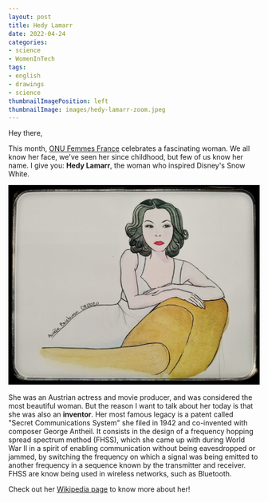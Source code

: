 ```yaml
---
layout: post
title: Hedy Lamarr
date: 2022-04-24
categories: 
- science
- WomenInTech
tags: 
- english
- drawings
- science
thumbnailImagePosition: left
thumbnailImage: images/hedy-lamarr-zoom.jpeg
---
```


Hey there,

This month, [ONU Femmes France](https://www.onufemmes.fr/) celebrates a fascinating woman. 
We all know her face, we've seen her since childhood, but few of us know her name.
I give you: **Hedy Lamarr**, the woman who inspired Disney's Snow White.

![hedy-lamarr](/images/hedy-lamarr.jpeg)

She was an Austrian actress and movie producer, and was considered the most beautiful woman.
But the reason I want to talk about her today is that she was also an **inventor**.
Her most famous legacy is a patent called "Secret Communications System" she filed in 1942 and co-invented with composer George Antheil.
It consists in the design of a frequency hopping spread spectrum method (FHSS), which she came up with during World War II in a spirit of enabling communication without being eavesdropped or jammed, by switching the frequency on which a signal was being emitted to another frequency in a sequence known by the transmitter and receiver.
FHSS are know being used in wireless networks, such as Bluetooth.

Check out her [Wikipedia page](https://en.wikipedia.org/wiki/Hedy_Lamarr#Inventor) to know more about her!
